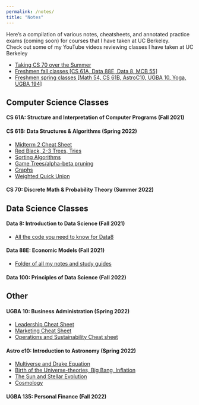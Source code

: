 ```yaml
---
permalink: /notes/
title: "Notes"
---
```


Here’s a compilation of various notes, cheatsheets, and annotated practice exams (coming soon) for courses that I have taken at UC Berkeley. 
<br />
Check out some of my YouTube videos reviewing classes I have taken at UC Berkeley
<br />
- <a href="https://youtu.be/gX3OmKpM01s"> Taking CS 70 over the Summer</a>
- <a href="https://youtu.be/_dZh3M7ZXLU"> Freshmen fall classes [CS 61A, Data 88E, Data 8, MCB 55]</a>
- <a href="https://youtu.be/MoNZ-Z-p2mY"> Freshmen spring classes [Math 54, CS 61B, AstroC10, UGBA 10, Yoga, UGBA 194]</a>

## Computer Science Classes 
#### CS 61A: Structure and Interpretation of Computer Programs (Fall 2021)

#### CS 61B: Data Structures & Algorithms (Spring 2022)
- [Midterm 2 Cheat Sheet](https://docs.google.com/document/d/1KHvCuCIR-ku2ODM-dr13g_uj42HUNR2EQROfqg4hYW4/edit?usp=sharing)
- [Red Black, 2-3 Trees, Tries](https://docs.google.com/document/d/1cOuMbxyXIfyYp43eSJuzzRN0b-8ZaSVo1ZjQpY8KoKo/edit?usp=sharing)
- [Sorting Algorithms](https://docs.google.com/document/d/17Ecf7fofSJHW9us6sOEY1csnRv4n-WNqbCYLUos3UhQ/edit?usp=sharing)
- [Game Trees/alpha-beta pruning](https://docs.google.com/document/d/1uHEyH9mJXylFlZhF5cvYqefDOdJVeRA5fdCARQm9BNc/edit?usp=sharing)
- [Graphs](https://docs.google.com/document/d/1wNcCdK8V6fYTjwTZTRI_9LTt-ZgtbRlnfoTnSOqhytY/edit?usp=sharing)
- [Weighted Quick Union](https://docs.google.com/document/d/1_hITKlsa8iu-xodPFdZMihBa-Rr-mraOUU3ELF6MZag/edit?usp=sharing)

#### CS 70: Discrete Math & Probability Theory (Summer 2022)
 
## Data Science Classes
#### Data 8: Introduction to Data Science (Fall 2021)
- [All the code you need to know for Data8](https://docs.google.com/document/d/19cRRdntQnVy-VAVVJh9uwp8nDuZBuvKd4LtulBWEduA/edit?usp=sharing)

#### Data 88E: Economic Models (Fall 2021)
- [Folder of all my notes and study guides](https://drive.google.com/drive/folders/1ecHeFGywm1gw0b0KSdmJihag6ZHc7vW3?usp=sharing)

#### Data 100: Principles of Data Science (Fall 2022)

## Other

#### UGBA 10: Business Administration (Spring 2022)
- [Leadership Cheat Sheet](https://drive.google.com/file/d/1znmfovwtaGQSHHC6Uj3awuPMNlts5ywH/view?usp=sharing)
- [Marketing Cheat Sheet](https://drive.google.com/file/d/18C1OnQAVoU876Nt51JZfSFCWJ97_b_Jg/view?usp=sharing)
- [Operations and Sustainability Cheat sheet](https://drive.google.com/file/d/1nj9Pt6nJJSPYotEDWQ-jE89dUdertj7l/view?usp=sharing)

#### Astro c10: Introduction to Astronomy (Spring 2022)
- [Multiverse and Drake Equation](https://docs.google.com/document/d/1WvklB9QKKV3-cGYcmXal9pZY-KYN63IKaR8wEngUD4A/edit?usp=sharing)
- [Birth of the Universe-theories, Big Bang, Inflation](https://docs.google.com/document/d/1VNlxpCa48fKneeOEtOIMzKRX_hbPELGmdT2DoQo14Rk/edit?usp=sharing)
- [The Sun and Stellar Evolution](https://docs.google.com/document/d/1Hjl9H5Yq7DQEMB1gL2wAzubOBOJdLg4_ThSgIR7D8TA/edit?usp=sharing)
- [Cosmology](https://docs.google.com/document/d/1zeMbl4TuI4iYNFLaFz5znZkK_oBryTVBW79Z2QkTK54/edit?usp=sharing)


#### UGBA 135: Personal Finance (Fall 2022)
